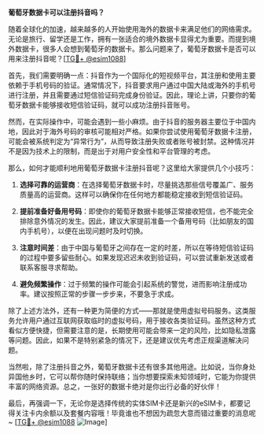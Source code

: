 **葡萄牙数据卡可以注册抖音吗？**

随着全球化的加速，越来越多的人开始使用海外的数据卡来满足他们的网络需求。无论是旅行、留学还是工作，拥有一张适合的境外数据卡显得尤为重要。而提到境外数据卡，很多人会想到葡萄牙的数据卡。那么问题来了，葡萄牙数据卡是否可以用来注册抖音呢？[[TG💪+ @esim1088](https://t.me/s/esim1088)]

首先，我们需要明确一点：抖音作为一个国际化的短视频平台，其注册和使用主要依赖于手机号码的验证。通常情况下，抖音要求用户通过中国大陆或海外的手机号进行注册，并且需要通过短信验证码完成身份验证。因此，理论上讲，只要你的葡萄牙数据卡能够接收短信验证码，就可以成功注册抖音账号。

然而，在实际操作中，可能会遇到一些小麻烦。由于抖音的服务器主要位于中国内地，因此对于海外号码的审核可能相对严格。如果你尝试使用葡萄牙数据卡注册，可能会被系统判定为“异常行为”，从而导致注册失败或者账号被封禁。这种情况并不是因为技术上的限制，而是出于对用户安全性和平台管理的考虑。

那么，如何才能顺利地用葡萄牙数据卡注册抖音呢？这里给大家提供几个小技巧：

1. **选择可靠的运营商**：在选择葡萄牙数据卡时，尽量挑选那些信号覆盖广、服务质量高的运营商。这样可以确保你在任何地方都能稳定接收到短信验证码。
   
2. **提前准备好备用号码**：即使你的葡萄牙数据卡能够正常接收短信，也不能完全排除意外情况的发生。因此，建议大家提前准备一个备用号码（比如朋友的国内手机号），以便在出现问题时及时切换。

3. **注意时间差**：由于中国与葡萄牙之间存在一定的时差，所以在等待短信验证码的过程中要多留些耐心。如果发现迟迟未收到验证码，可以尝试重新发送或者联系客服寻求帮助。

4. **避免频繁操作**：过于频繁的操作可能会引起系统的警觉，进而影响注册成功率。建议按照正常的步骤一步步来，不要急于求成。

除了上述方法外，还有一种更为简便的方式——那就是使用虚拟号码服务。这类服务允许用户通过互联网获取临时的虚拟号码，用于接收各类验证码。虽然这种方式看似方便快捷，但需要注意的是，长期使用可能会带来一定的风险，比如隐私泄露等问题。因此，如果不是特别紧急的情况下，还是建议优先考虑正规渠道解决问题。

当然啦，除了注册抖音之外，葡萄牙数据卡还有很多其他用途。比如说，当你身处异国他乡时，它可以帮你随时保持联络；当你想要探索未知领域时，它能为你提供丰富的网络资源。总之，一张好的数据卡绝对是你出行必备的好伙伴！

最后，再强调一下，无论你是选择传统的实体SIM卡还是新兴的eSIM卡，都要记得关注卡内余额以及套餐内容哦！毕竟谁也不想因为疏忽大意而错过重要的消息呢~ [[TG💪+ @esim1088](https://t.me/s/esim1088) ![Image](https://i.postimg.cc/4NQfJmqS/Snipaste-2025-05-13-00-14-12.png)]
